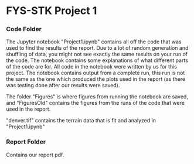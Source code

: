 # FYS-STK Project 1

### Code Folder
The Jupyter notebook "Project1.ipynb" contains all off the code that was used to find the results of the report. Due to a lot of random generation and shuffling of data, you might not see exactly the same results on your run of the code. The notebook contains some explanations of what different parts of the code are for. All code in the notebook were written by us for this project. The notebook contains output from a complete run, this run is not the same as the one which produced the plots used in the report (as there was testing done after our results were saved).

The folder "Figures" is where figures from running the notebook are saved, and "FiguresOld" contains the figures from the runs of the code that were used in the report.

"denver.tif" contains the terrain data that is fit and analyzed in "Project1.ipynb"

### Report Folder

Contains our report pdf.
